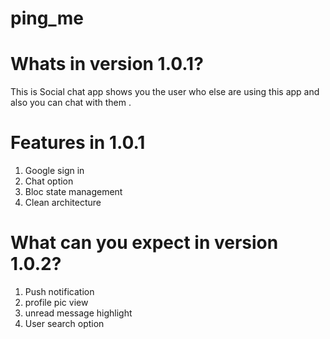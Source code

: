 # ping_me

# Whats in version 1.0.1?
This is Social chat app shows you the user who else are using this app and also you can chat with them .

# Features in 1.0.1
1. Google sign in
2. Chat option
3. Bloc state management
4. Clean architecture

# What can you expect in version 1.0.2?
1. Push notification
2. profile pic view
3. unread message highlight
4. User search option